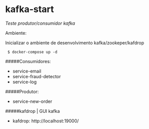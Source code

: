 # kafka-start

*Teste produtor/consumidor kafka*

Ambiente:

Inicializar o ambiente de desenvolvimento kafka/zookeper/kafdrop

` $ docker-compose up -d`

#####Consumidores:

- service-email
- service-fraud-detector
- service-log

#####Produtor:

- service-new-order

#####kafdrop | GUI kafka

- kafdrop: http://localhost:19000/